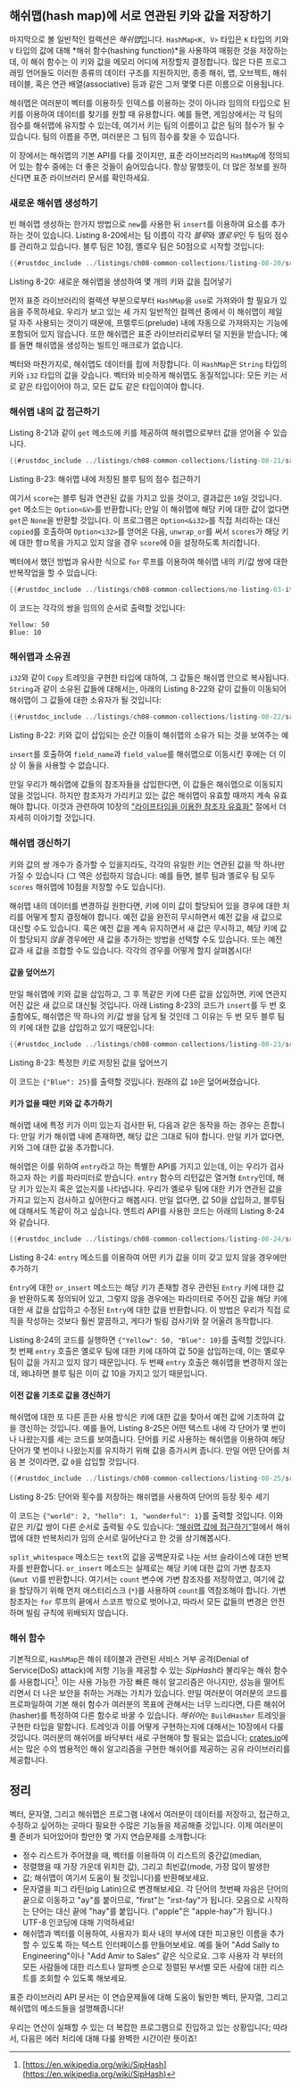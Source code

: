## 해쉬맵(hash map)에 서로 연관된 키와 값을 저장하기

마지막으로 볼 일반적인 컬렉션은 *해쉬맵*입니다. `HashMap<K, V>` 타입은 `K`
타입의 키와 `V` 타입의 값에 대해 *해쉬 함수(hashing function)*을 사용하여
매핑한 것을 저장하는데, 이 해쉬 함수는 이 키와 값을 메모리 어디에 저장할지
결정합니다. 많은 다른 프로그래밍 언어들도 이러한 종류의 데이터 구조를
지원하지만, 종종 해쉬, 맵, 오브젝트, 해쉬 테이블, 혹은 연관
배열(associative) 등과 같은 그저 몇몇 다른 이름으로 이용됩니다.

해쉬맵은 여러분이 벡터를 이용하듯 인덱스를 이용하는 것이 아니라 임의의 타입으로
된 키를 이용하여 데이터를 찾기를 원할 때 유용합니다. 예를 들면, 게임상에서는
각 팀의 점수를 해쉬맵에 유지할 수 있는데, 여기서 키는 팀의 이름이고 값은 팀의
점수가 될 수 있습니다. 팀의 이름을 주면, 여러분은 그 팀의 점수를 찾을 수
있습니다.

이 장에서는 해쉬맵의 기본 API를 다룰 것이지만, 표준 라이브러리의 `HashMap`에
정의되어 있는 함수 중에는 더 좋은 것들이 숨어있습니다. 항상 말했듯이, 더 많은
정보를 원하신다면 표준 라이브러리 문서를 확인하세요.

### 새로운 해쉬맵 생성하기

빈 해쉬맵 생성하는 한가지 방법으로 `new`를 사용한 뒤 `insert`를 이용하여 요소를
추가하는 것이 있습니다. Listing 8-20에서는 팀 이름이 각각 *블루*와 *옐로우*인
두 팀의 점수를 관리하고 있습니다. 블루 팀은 10점, 옐로우 팀은 50점으로 시작할
것입니다:

```rust
{{#rustdoc_include ../listings/ch08-common-collections/listing-08-20/src/main.rs:here}}
```

<span class="caption">Listing 8-20: 새로운 해쉬맵을 생성하여 몇 개의 키와 값을
집어넣기</span>

먼저 표준 라이브러리의 컬렉션 부분으로부터 `HashMap`을 `use`로 가져와야 할
필요가 있음을 주목하세요. 우리가 보고 있는 세 가지 일반적인 컬렉션 중에서
이 해쉬맵이 제일 덜 자주 사용되는 것이기 때문에, 프렐루드(prelude) 내에
자동으로 가져와지는 기능에 포함되어 있지 않습니다. 또한 해쉬맵은 표준
라이브러리로부터 덜 지원을 받습니다; 예를 들면 해쉬맵을 생성하는 빌트인 매크로가 없습니다.

벡터와 마찬가지로, 해쉬맵도 데이터를 힙에 저장합니다. 이 `HashMap`은
`String` 타입의 키와 `i32` 타입의 값을 갖습니다. 벡터와 비슷하게 해쉬맵도
동질적입니다: 모든 키는 서로 같은 타입이어야 하고, 모든 값도 같은 타입이여야
합니다.

### 해쉬맵 내의 값 접근하기

Listing 8-21과 같이 `get` 메소드에 키를 제공하여 해쉬맵으로부터 값을
얻어올 수 있습니다.

```rust
{{#rustdoc_include ../listings/ch08-common-collections/listing-08-21/src/main.rs:here}}
```

<span class="caption">Listing 8-23: 해쉬맵 내에 저장된 블루 팀의 점수
접근하기</span>

여기서 `score`는 블루 팀과 연관된 값을 가지고 있을 것이고, 결과값은
`10`일 것입니다. `get` 메소드는 `Option<&V>`를 반환합니다; 만일 이
해쉬맵에 해당 키에 대한 값이 없다면 `get`은 `None`을 반환할 것입니다.
이 프로그램은 `Option<&i32>`를 직접 처리하는 대신 `copied`를 호출하여
`Option<i32>`를 얻어온 다음, `unwrap_or`를 써서 `scores`가 해당 키에 대한
항ㅁ목을 가지고 있지 않을 경우 `score`에 0을 설정하도록 처리합니다.

벡터에서 했던 방법과 유사한 식으로 `for` 루프를 이용하여 해쉬맵 내의
키/값 쌍에 대한 반복작업을 할 수 있습니다:

```rust
{{#rustdoc_include ../listings/ch08-common-collections/no-listing-03-iterate-over-hashmap/src/main.rs:here}}
```

이 코드는 각각의 쌍을 임의의 순서로 출력할 것입니다:

```text
Yellow: 50
Blue: 10
```

### 해쉬맵과 소유권

`i32`와 같이 `Copy` 트레잇을 구현한 타입에 대하여, 그 값들은 해쉬맵 안으로
복사됩니다. `String`과 같이 소유된 값들에 대해서는, 아래의 Listing 8-22와 같이
값들이 이동되어 해쉬맵이 그 값들에 대한 소유자가 될 것입니다:

```rust
{{#rustdoc_include ../listings/ch08-common-collections/listing-08-22/src/main.rs:here}}
```

<span class="caption">Listing 8-22: 키와 값이 삽입되는 순간 이들이 해쉬맵의
소유가 되는 것을 보여주는 예</span>

`insert`를 호출하여 `field_name`과 `field_value`를 해쉬맵으로 이동시킨 후에는
더 이상 이 둘을 사용할 수 없습니다.

만일 우리가 해쉬맵에 값들의 참조자들을 삽입한다면, 이 값들은 해쉬맵으로
이동되지 않을 것입니다. 하지만 참조자가 가리키고 있는 값은 해쉬맵이 유효할
때까지 계속 유효해야 합니다.
이것과 관련하여 10장의
["라이프타임을 이용한 참조자 유효화"][validating-references-with-lifetimes]<!-- ignore -->
절에서 더 자세히 이야기할 것입니다.

### 해쉬맵 갱신하기

키와 값의 쌍 개수가 증가할 수 있을지라도, 각각의 유일한 키는 연관된 값을
딱 하나만 가질 수 있습니다 (그 역은 성립하지 않습니다: 예를 들면,
블루 팀과 옐로우 팀 모두 `scores` 해쉬맵에 10점을 저장할 수도
있습니다).

해쉬맵 내의 데이터를 변경하길 원한다면, 키에 이미 값이 할당되어 있을
경우에 대한 처리를 어떻게 할지 결정해야 합니다. 예전 값을 완전히 무시하면서
예전 값을 새 값으로 대신할 수도 있습니다. 혹은 예전 값을 계속 유지하면서
새 값은 무시하고, 해당 키에 값이 할당되지 *않을* 경우에만 새 값을 추가하는
방법을 선택할 수도 있습니다. 또는 예전 값과 새 값을 조합할 수도 있습니다.
각각의 경우를 어떻게 할지 살펴봅시다!

#### 값을 덮어쓰기

만일 해쉬맵에 키와 값을 삽입하고, 그 후 똑같은 키에 다른 값을 삽입하면,
키에 연관지어진 값은 새 값으로 대신될 것입니다. 아래 Listing 8-23의 코드가
`insert`를 두 번 호출함에도, 해쉬맵은 딱 하나의 키/값 쌍을 담게 될 것인데
그 이유는 두 번 모두 블루 팀의 키에 대한 값을 삽입하고 있기
때문입니다:

```rust
{{#rustdoc_include ../listings/ch08-common-collections/listing-08-23/src/main.rs:here}}
```

<span class="caption">Listing 8-23: 특정한 키로 저장된 값을
덮어쓰기</span>

이 코드는 `{"Blue": 25}`를 출력할 것입니다. 원래의 값 `10`은
덮어써졌습니다.

<!-- Old headings. Do not remove or links may break. -->
<a id="only-inserting-a-value-if-the-key-has-no-value"></a>

#### 키가 없을 때만 키와 값 추가하기

해쉬맵 내에 특정 키가 이미 있는지 검사한 뒤, 다음과 같은 동작을
하는 경우는 흔합니다: 만일 키가 해쉬맵 내에 존재하면, 해당 값은
그대로 둬야 합니다. 만일 키가 없다면, 키와 그에 대한 값을
추가합니다.

해쉬맵은 이를 위하여 `entry`라고 하는 특별한 API를 가지고 있는데,
이는 우리가 검사하고자 하는 키를 파라미터로 받습니다. `entry` 함수의
리턴값은 열거형 `Entry`인데, 해당 키가 있는지 혹은 없는지를 나타냅니다.
우리가 옐로우 팀에 대한 키가 연관된 값을 가지고 있는지 검사하고 싶어한다고
해봅시다. 만일 없다면, 값 50을 삽입하고, 블루팀에 대해서도 똑같이 하고
싶습니다. 엔트리 API를 사용한 코드는 아래의 Listing 8-24와 같습니다.

```rust
{{#rustdoc_include ../listings/ch08-common-collections/listing-08-24/src/main.rs:here}}
```

<span class="caption">Listing 8-24: `entry` 메소드를 이용하여 어떤 키가 값을
이미 갖고 있지 않을 경우에만 추가하기</span>

`Entry`에 대한 `or_insert` 메소드는 해당 키가 존재할 경우 관련된 `Entry` 키에
대한 값을 반환하도록 정의되어 있고, 그렇지 않을 경우에는 파라미터로 주어진 값을
해당 키에 대한 새 값을 삽입하고 수정된 `Entry`에 대한 값을 반환합니다. 이 방법은
우리가 직접 로직을 작성하는 것보다 훨씬 깔끔하고, 게다가 빌림 검사기와 잘
어울려 동작합니다.

Listing 8-24의 코드를 실행하면 `{"Yellow": 50, "Blue": 10}`를 출력할 것입니다.
첫 번째 `entry` 호출은 옐로우 팀에 대한 키에 대하여 값 50을 삽입하는데, 이는
옐로우 팀이 값을 가지고 있지 않기 때문입니다. 두 번째 `entry` 호출은 해쉬맵을
변경하지 않는데, 왜냐하면 블루 팀은 이미 값 10을 가지고 있기
때문입니다.

#### 이전 값을 기초로 값을 갱신하기

해쉬맵에 대한 또 다른 흔한 사용 방식은 키에 대한 값을 찾아서 예전 값에 기초하여
값을 갱신하는 것입니다. 예를 들어, Listing 8-25은 어떤 텍스트 내에 각 단어가
몇 번이나 나왔는지를 세는 코드를 보여줍니다. 단어를 키로 사용하는 해쉬맵을
이용하여 해당 단어가 몇 번이나 나왔는지를 유지하기 위해 값을 증가시켜 줍니다.
만일 어떤 단어를 처음 본 것이라면, 값 `0`을 삽입할
것입니다.

```rust
{{#rustdoc_include ../listings/ch08-common-collections/listing-08-25/src/main.rs:here}}
```

<span class="caption">Listing 8-25: 단어와 횟수를 저장하는 해쉬맵을 사용하여
단어의 등장 횟수 세기</span>

이 코드는 `{"world": 2, "hello": 1, "wonderful": 1}`를 출력할 것입니다.
이와 같은 키/값 쌍이 다른 순서로 출력될 수도 있습니다:
[“해쉬맵 값에 접근하기”][access]<!-- ignore -->절에서 해쉬맵에 대한
반복처리가 임의 순서로 일어난다고 한 것을 상기해봅시다.

`split_whitespace` 메소드는 `text`의 값을 공백문자로 나눈 서브 슬라이스에
대한 반복자를 반환합니다. `or_insert` 메소드는 실제로는 해당 키에 대한 값의
가변 참조자 (`&mut V`)를 반환합니다. 여기서는 `count` 변수에 가변 참조자를
저장하였고, 여기에 값을 할당하기 위해 먼저 애스터리스크 (`*`)를 사용하여
`count`를 역참조해야 합니다. 가변 참조자는 `for` 루프의 끝에서 스코프
밖으로 벗어나고, 따라서 모든 값들의 변경은 안전하며 빌림 규칙에 위배되지
않습니다.

### 해쉬 함수

기본적으로, `HashMap`은 해쉬 테이블과 관련된 서비스 거부 공격(Denial
of Service(DoS) attack)에 저항 기능을 제공할 수 있는 *SipHash*라
불리우는 해쉬 함수를 사용합니다[^siphash]<!-- ignore -->. 이는 사용
가능한 가장 빠른 해쉬 알고리즘은 아니지만, 성능을 떨어트리면서 더 나은
보안을 취하는 거래는 가치가 있습니다. 만일 여러분이 여러분의 코드를
프로파일하여 기본 해쉬 함수가 여러분의 목표에 관해서는 너무 느리다면,
다른 해쉬어(hasher)를 특정하여 다른 함수로 바꿀 수 있습니다. *해쉬어*는
`BuildHasher` 트레잇을 구현한 타입을 말합니다. 트레잇과 이를 어떻게 구현하는지에
대해서는 10장에서 다룰 것입니다. 여러분의 해쉬어를 바닥부터 새로 구현해야
할 필요는 없습니다; [crates.io](https://crates.io/)<!-- ignore-->에서는
많은 수의 범용적인 해쉬 알고리즘을 구현한 해쉬어를 제공하는 공유 라이브러리를
제공합니다.

[^siphash]: [https://en.wikipedia.org/wiki/SipHash](https://en.wikipedia.org/wiki/SipHash)

## 정리

벡터, 문자열, 그리고 해쉬맵은 프로그램 내에서 여러분이 데이터를 저장하고,
접근하고, 수정하고 싶어하는 곳마다 필요한 수많은 기능들을 제공해줄 것입니다.
이제 여러분이 풀 준비가 되어있어야 할만한 몇 가지 연습문제를 소개합니다:

* 정수 리스트가 주어졌을 때, 벡터를 이용하여 이 리스트의 중간값(median,
* 정렬했을 때 가장 가운데 위치한 값), 그리고 최빈값(mode, 가장 많이 발생한
* 값; 해쉬맵이 여기서 도움이 될 것입니다)를 반환해보세요.
* 문자열을 피그 라틴(pig Latin)으로 변경해보세요. 각 단어의 첫번째 자음은
  단어의 끝으로 이동하고 "ay"를 붙이므로, "first"는 "irst-fay"가 됩니다.
  모음으로 시작하는 단어는 대신 끝에 "hay"를 붙입니다. ("apple"은 "apple-hay"가
  됩니다.) UTF-8 인코딩에 대해 기억하세요!
* 해쉬맵과 벡터를 이용하여, 사용자가 회사 내의 부서에 대한 피고용인 이름을
  추가할 수 있도록 하는 텍스트 인터페이스를 만들어보세요. 예를 들어 "Add Sally
  to Engineering"이나 "Add Amir to Sales" 같은 식으로요. 그후 사용자 각 부터의
  모든 사람들에 대한 리스트나 알파벳 순으로 정렬된 부서별 모든 사람에 대한
  리스트를 조회할 수 있도록 해보세요.

표준 라이브러리 API 문서는 이 연습문제들에 대해 도움이 될만한 벡터, 문자열,
그리고 해쉬맵의 메소드들을 설명해줍니다!

우리는 연산이 실패할 수 있는 더 복잡한 프로그램으로 진입하고 있는 상황입니다;
따라서, 다음은 에러 처리에 대해 다룰 완벽한 시간이란 뜻이죠!

[validating-references-with-lifetimes]:
ch10-03-lifetime-syntax.html#validating-references-with-lifetimes
[access]: #accessing-values-in-a-hash-map
